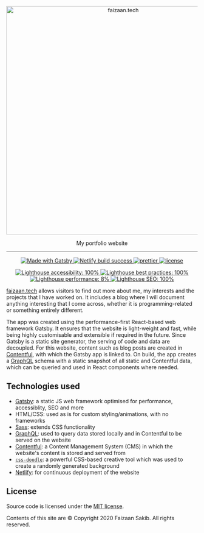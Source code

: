 <p align="center"><img src="https://user-images.githubusercontent.com/15062683/98111650-5db7a980-1eba-11eb-877c-e4be18de4cb1.png" alt="faizaan.tech" width=600/></p>

<p align="center">My portfolio website</p>

---

<p align="center">
    <a href="https://www.gatsbyjs.com">
        <img alt="Made with Gatsby" src="https://img.shields.io/badge/Made%20with%20Gatsby.js-663399?style=flat&logo=gatsby">
    </a>
    <a href="https://faizaan.tech">
        <img alt="Netlify build success" src="https://api.netlify.com/api/v1/badges/7659c8f9-5cb4-45cb-97a1-f40552e8e8d7/deploy-status">
    </a>
    <a href="https://github.com/prettier/prettier">
        <img alt="prettier" src="https://img.shields.io/badge/styled_with-prettier-ff69b4.svg">
    </a>
    <a href="https://github.com/fznsakib/faizaan.tech/blob/master/LICENSE">
        <img alt="license" src="https://img.shields.io/badge/License-MIT-blue.svg">
    </a>
</p>

<p align="center">
    <a href="https://lighthouse-dot-webdotdevsite.appspot.com//lh/html?url=https%3A%2F%2Ffaizaan.tech">
        <img alt="Lighthouse accessibility: 100%" src="https://img.shields.io/badge/accessibility-100%25-green.svg">
    </a>
    <a href="https://lighthouse-dot-webdotdevsite.appspot.com//lh/html?url=https%3A%2F%2Ffaizaan.tech">
        <img alt="Lighthouse best practices: 100%" src="https://img.shields.io/badge/best%20practices-100%25-green.svg">
    </a>
    <a href="https://lighthouse-dot-webdotdevsite.appspot.com//lh/html?url=https%3A%2F%2Ffaizaan.tech">
        <img alt="Lighthouse performance: 8%" src="https://img.shields.io/badge/performance-88%25-A4A61D.svg">
    </a>
    <a href="https://lighthouse-dot-webdotdevsite.appspot.com//lh/html?url=https%3A%2F%2Ffaizaan.tech">
        <img alt="Lighthouse SEO: 100%" src="https://img.shields.io/badge/SEO-100%25-green.svg">
    </a>
</p>


[faizaan.tech](https://faizaan.tech) allows visitors to find out more about me, my interests and the projects that I have worked on. It includes a blog where I will document anything interesting that I come across, whether it is programming-related or something entirely different.

The app was created using the performance-first React-based web framework Gatsby. It ensures that the website is light-weight and fast, while being highly customisable and extensible if required in the future. Since Gatsby is a static site generator, the serving of code and data are decoupled. For this website, content such as blog posts are created in [Contentful](https://www.contentful.com), with which the Gatsby app is linked to. On build, the app creates a [GraphQL](https://graphql.org) schema with a static snapshot of all static and Contentful data, which can be queried and used in React components where needed.

## Technologies used

- [Gatsby](https://www.gatsbyjs.com): a static JS web framework optimised for performance, accessiblity, SEO and more
- HTML/CSS: used as is for custom styling/animations, with no frameworks
- [Sass](https://sass-lang.com): extends CSS functionality
- [GraphQL](https://graphql.org): used to query data stored locally and in Contentful to be served on the website
- [Contentful](https://www.contentful.com): a Content Management System (CMS) in which the website's content is stored and served from
- [`css-doodle`](https://css-doodle.com): a powerful CSS-based creative tool which was used to create a randomly generated background
- [Netlify](https://www.netlify.com): for continuous deployment of the website

## License

Source code is licensed under the [MIT license](http://opensource.org/licenses/mit-license.php).

Contents of this site are © Copyright 2020 Faizaan Sakib. All rights reserved.
